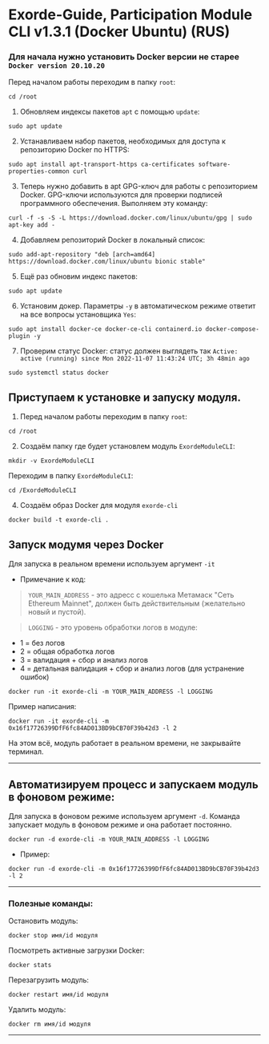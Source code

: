 # Exorde-Guide, Participation Module CLI v1.3.1 (Docker Ubuntu) (RUS)

### Для начала нужно установить Docker версии не старее `Docker version 20.10.20`

Перед началом работы переходим в папку `root`:

```
cd /root
```

1. Обновляем индексы пакетов `apt` с помощью `update`:

```
sudo apt update
```
2. Устанавливаем набор пакетов, необходимых для доступа к репозиторию Docker по HTTPS:

```
sudo apt install apt-transport-https ca-certificates software-properties-common curl 
```

3. Теперь нужно добавить в apt GPG-ключ для работы с репозиторием Docker. GPG-ключи используются для проверки подписей программного обеспечения. Выполняем эту команду:

```
curl -f -s -S -L https://download.docker.com/linux/ubuntu/gpg | sudo apt-key add -
```

4. Добавляем репозиторий Docker в локальный список:

```
sudo add-apt-repository "deb [arch=amd64] https://download.docker.com/linux/ubuntu bionic stable"
```

5. Ещё раз обновим индекс пакетов:

```
sudo apt update
```

6. Установим докер. Параметры `-y` в автоматическом режиме ответит на все вопросы установщика `Yes`:

```
sudo apt install docker-ce docker-ce-cli containerd.io docker-compose-plugin -y
```

7. Проверим статус Docker: статус должен выглядеть так `Active: active (running) since Mon 2022-11-07 11:43:24 UTC; 3h 48min ago` 

```
sudo systemctl status docker
```



## Приступаем к установке и запуску модуля.

1. Перед началом работы переходим в папку `root`:

```
cd /root
```

2. Создаём папку где будет установлем модуль `ExordeModuleCLI`:

```
mkdir -v ExordeModuleCLI
```

Переходим в папку `ExordeModuleCLI`:

```
cd /ExordeModuleCLI
```

4. Создаём образ Docker для модуля `exorde-cli`

```
docker build -t exorde-cli . 
```

## Запуск модумя через Docker 

Для запуска в реальном времени используем аргумент `-it`

* Примечание к код:

>`YOUR_MAIN_ADDRESS` - это адресс с кошелька Метамаск "Сеть Ethereum Mainnet", должен быть действительным (желательно новый и пустой).

>`LOGGING` - это уровень обработки логов в модуле:

* 1 = без логов
* 2 = общая обработка логов
* 3 = валидация + сбор и анализ логов
* 4 = детальная валидация + сбор и анализ логов (для устранение ошибок)

```
docker run -it exorde-cli -m YOUR_MAIN_ADDRESS -l LOGGING
```

Пример написания:

```
docker run -it exorde-cli -m 0x16f17726399DfF6fc84AD013BD9bCB70F39b42d3 -l 2
```
На этом всё, модуль работает в реальном времени, не закрывайте терминал.

---

## Автоматизируем процесс и запускаем модуль в фоновом режиме:

Для запуска в фоновом режиме используем аргумент `-d`. Команда запускает модуль в фоновом режиме и она работает постоянно.

```
docker run -d exorde-cli -m YOUR_MAIN_ADDRESS -l LOGGING
```

* Пример:

```
docker run -d exorde-cli -m 0x16f17726399DfF6fc84AD013BD9bCB70F39b42d3 -l 2
```

---

### Полезные команды:

Остановить модуль:

```
docker stop имя/id модуля 
```

Посмотреть активные загрузки Docker:

```
docker stats
```

Перезагрузить модуль:

```
docker restart имя/id модуля
```

Удалить модуль:

```
docker rm имя/id модуля
```

---
